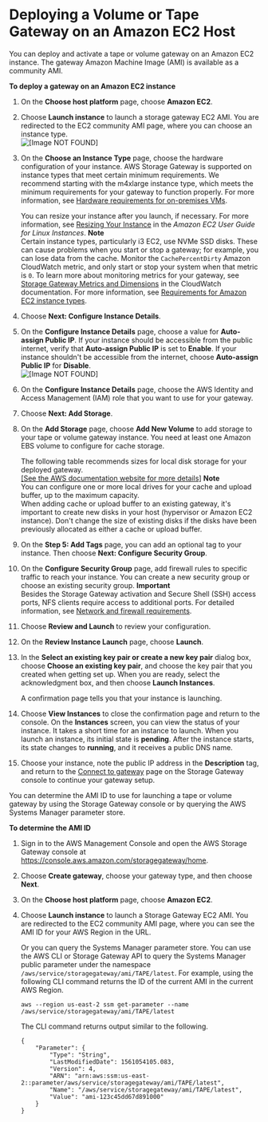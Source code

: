 # Deploying a Volume or Tape Gateway on an Amazon EC2 Host<a name="ec2-gateway-common"></a>

You can deploy and activate a tape or volume gateway on an Amazon EC2 instance\. The gateway Amazon Machine Image \(AMI\) is available as a community AMI\.

**To deploy a gateway on an Amazon EC2 instance**

1. On the **Choose host platform** page, choose **Amazon EC2**\.

1. Choose **Launch instance** to launch a storage gateway EC2 AMI\. You are redirected to the EC2 community AMI page, where you can choose an instance type\.  
![\[Image NOT FOUND\]](http://docs.aws.amazon.com/storagegateway/latest/userguide/images/host-ec2-file.png)

1. On the **Choose an Instance Type** page, choose the hardware configuration of your instance\. AWS Storage Gateway is supported on instance types that meet certain minimum requirements\. We recommend starting with the m4xlarge instance type, which meets the minimum requirements for your gateway to function properly\. For more information, see [Hardware requirements for on\-premises VMs](Requirements.md#requirements-hardware)\. 

   You can resize your instance after you launch, if necessary\. For more information, see [Resizing Your Instance](https://docs.aws.amazon.com/AWSEC2/latest/UserGuide/ec2-instance-resize.html) in the *Amazon EC2 User Guide for Linux Instances*\.
**Note**  
Certain instance types, particularly i3 EC2, use NVMe SSD disks\. These can cause problems when you start or stop a gateway; for example, you can lose data from the cache\. Monitor the `CachePercentDirty` Amazon CloudWatch metric, and only start or stop your system when that metric is `0`\. To learn more about monitoring metrics for your gateway, see [Storage Gateway Metrics and Dimensions](https://docs.aws.amazon.com/AmazonCloudWatch/latest/monitoring/awssg-metricscollected.html) in the CloudWatch documentation\. For more information, see [Requirements for Amazon EC2 instance types](Requirements.md#requirements-hardware-ec2)\.

1. Choose **Next: Configure Instance Details**\.

1. On the **Configure Instance Details** page, choose a value for **Auto\-assign Public IP**\. If your instance should be accessible from the public internet, verify that **Auto\-assign Public IP** is set to **Enable**\. If your instance shouldn't be accessible from the internet, choose **Auto\-assign Public IP** for **Disable**\.  
![\[Image NOT FOUND\]](http://docs.aws.amazon.com/storagegateway/latest/userguide/images/configure-instance-details.png)

1. On the **Configure Instance Details** page, choose the AWS Identity and Access Management \(IAM\) role that you want to use for your gateway\.

1. Choose **Next: Add Storage**\.

1. On the **Add Storage** page, choose **Add New Volume** to add storage to your tape or volume gateway instance\. You need at least one Amazon EBS volume to configure for cache storage\.

   The following table recommends sizes for local disk storage for your deployed gateway\.     
[\[See the AWS documentation website for more details\]](http://docs.aws.amazon.com/storagegateway/latest/userguide/ec2-gateway-common.html)
**Note**  
You can configure one or more local drives for your cache and upload buffer, up to the maximum capacity\.  
When adding cache or upload buffer to an existing gateway, it's important to create new disks in your host \(hypervisor or Amazon EC2 instance\)\. Don't change the size of existing disks if the disks have been previously allocated as either a cache or upload buffer\.

1. On the **Step 5: Add Tags** page, you can add an optional tag to your instance\. Then choose **Next: Configure Security Group**\.

1. On the **Configure Security Group** page, add firewall rules to specific traffic to reach your instance\. You can create a new security group or choose an existing security group\. 
**Important**  
Besides the Storage Gateway activation and Secure Shell \(SSH\) access ports, NFS clients require access to additional ports\. For detailed information, see [Network and firewall requirements](Requirements.md#networks)\. 

1. Choose **Review and Launch** to review your configuration\.

1. On the **Review Instance Launch** page, choose **Launch**\.

1. In the **Select an existing key pair or create a new key pair** dialog box, choose **Choose an existing key pair**, and choose the key pair that you created when getting set up\. When you are ready, select the acknowledgment box, and then choose **Launch Instances**\. 

   A confirmation page tells you that your instance is launching\.

1. Choose **View Instances** to close the confirmation page and return to the console\. On the **Instances** screen, you can view the status of your instance\. It takes a short time for an instance to launch\. When you launch an instance, its initial state is **pending**\. After the instance starts, its state changes to **running**, and it receives a public DNS name\.

1. Choose your instance, note the public IP address in the **Description** tag, and return to the [Connect to gateway](create-gateway-file.md#GettingStartedBeginActivateGateway-file) page on the Storage Gateway console to continue your gateway setup\. 

You can determine the AMI ID to use for launching a tape or volume gateway by using the Storage Gateway console or by querying the AWS Systems Manager parameter store\.

**To determine the AMI ID**

1. Sign in to the AWS Management Console and open the AWS Storage Gateway console at [https://console\.aws\.amazon\.com/storagegateway/home](https://console.aws.amazon.com/storagegateway/)\.

1. Choose **Create gateway**, choose your gateway type, and then choose **Next**\.

1. On the **Choose host platform** page, choose **Amazon EC2**\.

1. Choose **Launch instance** to launch a Storage Gateway EC2 AMI\. You are redirected to the EC2 community AMI page, where you can see the AMI ID for your AWS Region in the URL\.

   Or you can query the Systems Manager parameter store\. You can use the AWS CLI or Storage Gateway API to query the Systems Manager public parameter under the namespace `/aws/service/storagegateway/ami/TAPE/latest`\. For example, using the following CLI command returns the ID of the current AMI in the current AWS Region\.

   ```
   aws --region us-east-2 ssm get-parameter --name /aws/service/storagegateway/ami/TAPE/latest
   ```

   The CLI command returns output similar to the following\.

   ```
   {
       "Parameter": {
           "Type": "String",
           "LastModifiedDate": 1561054105.083,
           "Version": 4,
           "ARN": "arn:aws:ssm:us-east-2::parameter/aws/service/storagegateway/ami/TAPE/latest",
           "Name": "/aws/service/storagegateway/ami/TAPE/latest",
           "Value": "ami-123c45dd67d891000"
       }
   }
   ```